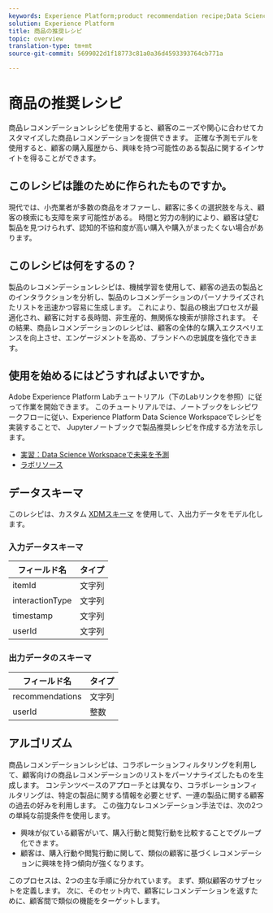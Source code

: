 ```yaml
---
keywords: Experience Platform;product recommendation recipe;Data Science Workspace;popular topics
solution: Experience Platform
title: 商品の推奨レシピ
topic: overview
translation-type: tm+mt
source-git-commit: 5699022d1f18773c81a0a36d4593393764cb771a

---
```



# 商品の推奨レシピ

商品レコメンデーションレシピを使用すると、顧客のニーズや関心に合わせてカスタマイズした商品レコメンデーションを提供できます。 正確な予測モデルを使用すると、顧客の購入履歴から、興味を持つ可能性のある製品に関するインサイトを得ることができます。

## このレシピは誰のために作られたものですか。

現代では、小売業者が多数の商品をオファーし、顧客に多くの選択肢を与え、顧客の検索にも支障を来す可能性がある。 時間と労力の制約により、顧客は望む製品を見つけられず、認知的不協和度が高い購入や購入がまったくない場合があります。

## このレシピは何をするの？

製品のレコメンデーションレシピは、機械学習を使用して、顧客の過去の製品とのインタラクションを分析し、製品のレコメンデーションのパーソナライズされたリストを迅速かつ容易に生成します。 これにより、製品の検出プロセスが最適化され、顧客に対する長時間、非生産的、無関係な検索が排除されます。 その結果、商品レコメンデーションのレシピは、顧客の全体的な購入エクスペリエンスを向上させ、エンゲージメントを高め、ブランドへの忠誠度を強化できます。

## 使用を始めるにはどうすればよいですか。

Adobe Experience Platform Labチュートリアル（下のLabリンクを参照）に従って作業を開始できます。 このチュートリアルでは、ノートブックをレシピワークフローに従い、Experience Platform Data Science Workspaceでレシピを実装することで、 [](../jupyterlab/create-a-recipe.md) Jupyterノートブックで製品推奨レシピを作成する方法を示します。

* [実習：Data Science Workspaceで未来を予測](https://expleague.azureedge.net/labs/L777/index.html)
* [ラボリソース](https://github.com/adobe/experience-platform-dsw-reference/tree/master/Summit/2019/resources)

## データスキーマ

このレシピは、カスタム [XDMスキーマ](../../xdm/schema/field-dictionary.md) を使用して、入出力データをモデル化します。

### 入力データスキーマ

| フィールド名 | タイプ |
--- | ---
| itemId | 文字列 |
| interactionType | 文字列 |
| timestamp | 文字列 |
| userId | 文字列 |

### 出力データのスキーマ

| フィールド名 | タイプ |
--- | ---
| recommendations | 文字列 |
| userId | 整数 |

## アルゴリズム

商品レコメンデーションレシピは、コラボレーションフィルタリングを利用して、顧客向けの商品レコメンデーションのリストをパーソナライズしたものを生成します。 コンテンツベースのアプローチとは異なり、コラボレーションフィルタリングは、特定の製品に関する情報を必要とせず、一連の製品に関する顧客の過去の好みを利用します。 この強力なレコメンデーション手法では、次の2つの単純な前提条件を使用します。
* 興味が似ている顧客がいて、購入行動と閲覧行動を比較することでグループ化できます。
* 顧客は、購入行動や閲覧行動に関して、類似の顧客に基づくレコメンデーションに興味を持つ傾向が強くなります。

このプロセスは、2つの主な手順に分かれています。 まず、類似顧客のサブセットを定義します。 次に、そのセット内で、顧客にレコメンデーションを返すために、顧客間で類似の機能をターゲットします。
